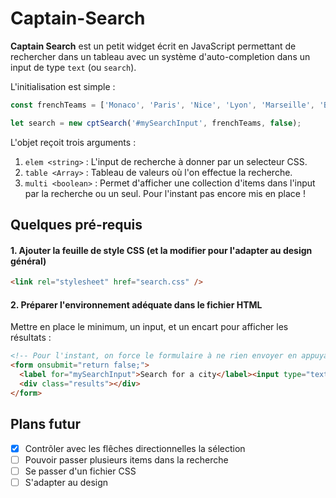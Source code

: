 # Captain-Search

**Captain Search** est un petit widget écrit en JavaScript permettant de rechercher dans un tableau avec un système d'auto-completion dans un input de type `text` (ou `search`).

L'initialisation est simple :

```javascript
const frenchTeams = ['Monaco', 'Paris', 'Nice', 'Lyon', 'Marseille', 'Bordeaux', 'Saint-Etienne', 'Rennes', 'Troyes', 'Metz', 'Strasbourg', 'Lille', 'Nantes', 'Amiens', 'Caen', 'Montpelier', 'Guingamps', 'Dijon', 'Toulouse', 'Angers'];

let search = new cptSearch('#mySearchInput', frenchTeams, false);
```
L'objet reçoit trois arguments :

1. `elem <string>` : L'input de recherche à donner par un selecteur CSS.
2. `table <Array>` : Tableau de valeurs où l'on effectue la recherche.
3. `multi <boolean>` : Permet d'afficher une collection d'items dans l'input par la recherche ou un seul. Pour l'instant pas encore mis en place !


## Quelques pré-requis

#### 1. Ajouter la feuille de style CSS (et la modifier pour l'adapter au design général)
```html
<link rel="stylesheet" href="search.css" />
```

#### 2. Préparer l'environnement adéquate dans le fichier HTML
Mettre en place le minimum, un input, et un encart pour afficher les résultats :

```html
<!-- Pour l'instant, on force le formulaire à ne rien envoyer en appuyant sur "Enter" -->
<form onsubmit="return false;">
  <label for="mySearchInput">Search for a city</label><input type="text" placeholder="ex: Nice" id="mySearchInput" autocomplete="off" />
  <div class="results"></div>
</form>
```

## Plans futur

- [x] Contrôler avec les flêches directionnelles la sélection
- [ ] Pouvoir passer plusieurs items dans la recherche
- [ ] Se passer d'un fichier CSS
- [ ] S'adapter au design
